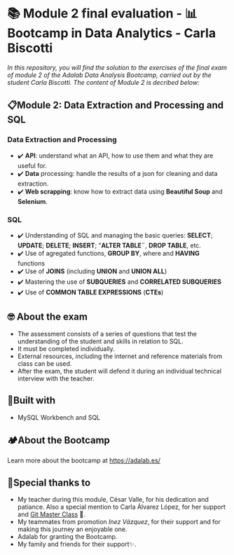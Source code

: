 # 📚 Module 2 final evaluation - 📊 Bootcamp in Data Analytics  - Carla Biscotti

*In this repository, you will find the solution to the exercises of the final exam of module 2 of the Adalab Data Analysis Bootcamp, carried out by the student Carla Biscotti.
The content of Module 2 is decribed below:*

## 📋Module 2: Data Extraction and Processing and SQL

### Data Extraction and Processing
- ✔️ **API**: understand what an API, how to use them and what they are useful for.
- ✔️ **Data** processing: handle the results of a json for cleaning and data extraction.
- ✔️ **Web scrapping**: know how to extract data using **Beautiful Soup** and **Selenium**.

### SQL
- ✔️ Understanding of SQL and managing the basic queries: **SELECT**; **UPDATE**; **DELETE**; **INSERT**; "**ALTER TABLE¨**, **DROP TABLE**, etc.
- ✔️ Use of agregated functions, **GROUP BY**, where and **HAVING** functions
- ✔️ Use of **JOINS** (including **UNION** and **UNION ALL**)
- ✔️ Mastering the use of **SUBQUERIES** and **CORRELATED SUBQUERIES**
- ✔️ Use of **COMMON TABLE EXPRESSIONS** (**CTEs**)

## 🤓 About the exam
- The assessment consists of a series of questions that test the understanding of the student and skills in relation to SQL.
- It must be completed individually.
- External resources, including the internet and reference materials from class can be used.
- After the exam, the student will defend it during an individual technical interview with the teacher.


## 🧱Built with

- MySQL Workbench and SQL


## 🏕️About the Bootcamp

Learn more about the bootcamp at https://adalab.es/


## 🙏Special thanks to

- My teacher during this module, César Valle, for his dedication and patiance. Also a special mention to Carla Álvarez López, for her support and [Git Master Class](https://github.com/Data4Blondies/clase_git2) 🌱.
- My teammates from promotion *Inez Vázquez*, for their support and for making this journey an enjoyable one.
- Adalab for granting the Bootcamp.
- My family and friends for their support✨.
